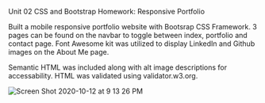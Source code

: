 Unit 02 CSS and Bootstrap Homework: Responsive Portfolio

Built a mobile responsive portfolio website with Bootsrap CSS Framework. 3 pages can be found on the navbar to toggle between index, portfolio and contact page.  Font Awesome kit was utilized to display LinkedIn and Github images on the About Me page.

Semantic HTML was included along with alt image descriptions for accessability. HTML was validated using validator.w3.org.

![Screen Shot 2020-10-12 at 9 13 26 PM](https://user-images.githubusercontent.com/15655389/95807429-c783cf80-0ccf-11eb-831d-a10dc5c77872.png)
